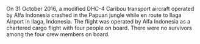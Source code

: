 On 31 October 2016, a modified DHC-4 Caribou transport aircraft operated by Alfa Indonesia crashed in the Papuan jungle while en route to Ilaga Airport in Ilaga, Indonesia. The flight was operated by Alfa Indonesia as a chartered cargo flight with four people on board. There were no survivors among the four crew members on board.
